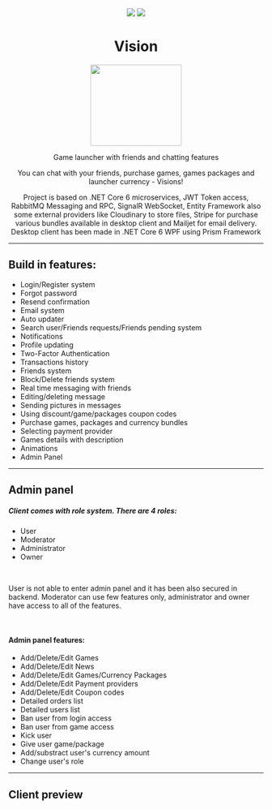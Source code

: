 <div id="shields" align="center">
  <a>
    <img src="https://github.com/Gulyeh/Vision/actions/workflows/dotnet.yml/badge.svg"/>
  </a>
  <a>
    <img src="https://github.com/Gulyeh/Vision/actions/workflows/node.js.yml/badge.svg"/>
  </a>
</div>

<div id="title" align="center">
  <h1>Vision</h1>
  <img src="https://user-images.githubusercontent.com/38474768/176936530-665d5bba-3671-4f99-a5cc-07112362568c.png" height=160 width=180/>
  <p>Game launcher with friends and chatting features</p>
  <p>You can chat with your friends, purchase games, games packages and launcher currency - Visions!</p>
  <p>Project is based on .NET Core 6 microservices, JWT Token access, RabbitMQ Messaging and RPC, SignalR WebSocket, Entity Framework also some external providers like Cloudinary to store files, Stripe for purchase various bundles available in desktop client and Mailjet for email delivery. Desktop client has been made in .NET Core 6 WPF using Prism Framework</p>
</div>

 ---
 
 <div id="features">
  <h2>Build in features:</h2>
  <ul>
    <li>Login/Register system</li>
    <li>Forgot password</li>
    <li>Resend confirmation</li>
    <li>Email system</li>
    <li>Auto updater</li>
    <li>Search user/Friends requests/Friends pending system</li>
    <li>Notifications</li>
    <li>Profile updating</li>
    <li>Two-Factor Authentication</li>
    <li>Transactions history</li>
    <li>Friends system</li>
    <li>Block/Delete friends system</li>
    <li>Real time messaging with friends</li>
    <li>Editing/deleting message</li>
    <li>Sending pictures in messages</li>
    <li>Using discount/game/packages coupon codes</li>
    <li>Purchase games, packages and currency bundles</li>
    <li>Selecting payment provider</li>
    <li>Games details with description</li>
    <li>Animations</li>
    <li>Admin Panel</li>
  </ul>
 </div>
 
  ---
  
<div id="adminFeatures">
  <h2>Admin panel</h2>
  <h5>Client comes with role system. There are 4 roles:</h5>
  <ul>
    <li>User</li>
    <li>Moderator</li>
    <li>Administrator</li>
    <li>Owner</li>
  </ul>
  
  </br>
  
  <p>User is not able to enter admin panel and it has been also secured in backend. Moderator can use few features only, administrator and owner have access to all of the features.</p>
  
  </br>
  
  <h4>Admin panel features:</h4>
  <ul>
    <li>Add/Delete/Edit Games</li>
    <li>Add/Delete/Edit News</li>
    <li>Add/Delete/Edit Games/Currency Packages</li>
    <li>Add/Delete/Edit Payment providers</li>
    <li>Add/Delete/Edit Coupon codes</li>
    <li>Detailed orders list</li>
    <li>Detailed users list</li>
    <li>Ban user from login access</li>
    <li>Ban user from game access</li>
    <li>Kick user</li>
    <li>Give user game/package</li>
    <li>Add/substract user's currency amount</li>
    <li>Change user's role</li>
  </ul>
 </div>
  
  ---
  
  <div id="preview">
     <h2>Client preview</h2>
     
  </div>
